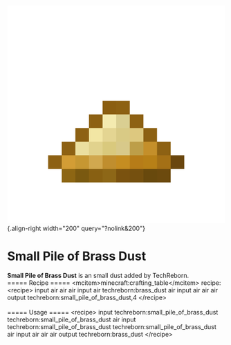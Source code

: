 ![small_pile_of_brass_dust.png](/media/mods/techreborn/small_pile_of_brass_dust.png){.align-right width="200" query="?nolink&200"}

# Small Pile of Brass Dust

**Small Pile of Brass Dust** is an small dust added by TechReborn.\
===== Recipe ===== \<mcitem\>minecraft:crafting_table\</mcitem\> recipe:\
\<recipe\> input air air air input air techreborn:brass_dust air input air air air output techreborn:small_pile_of_brass_dust,4 \</recipe\>\
\
===== Usage ===== \<recipe\> input techreborn:small_pile_of_brass_dust techreborn:small_pile_of_brass_dust air input techreborn:small_pile_of_brass_dust techreborn:small_pile_of_brass_dust air input air air air output techreborn:brass_dust \</recipe\>
